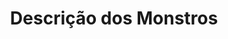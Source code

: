 ---
title: "Descrição dos Monstros"
metaTitle: "Descrição dos Monstros"
metaDescription: "Monstros > Descrição dos Monstros"
---